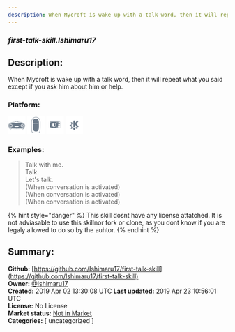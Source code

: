```yaml
---
description: When Mycroft is wake up with a talk word, then it will repeat what you said except if you ask him ab
---
```


### _first-talk-skill.Ishimaru17_  
## Description:  
When Mycroft is wake up with a talk word, then it will repeat what you said except if you ask him about him or help.  
  
### Platform:  
 ![Mark I](../.gitbook/assets/mark-1-icon.png)  ![Mark II](../.gitbook/assets/mark-2-icon.png)  ![Picroft](../.gitbook/assets/picroft-icon.png)  ![plasmoid](../.gitbook/assets/kde.png)   
### Examples:  
> Talk with me.  
> Talk.  
> Let's talk.  
> (When conversation is activated)  
> (When conversation is activated)  
> (When conversation is activated)  
  
{% hint style="danger" %}
This skill dosnt have any license attatched. It is not adviasable to use this skillnor fork or clone, as you dont know if you are legaly allowed to do so by the auhtor.
{% endhint %}
  
## Summary:  
**Github:** [https://github.com/Ishimaru17/first-talk-skill](https://github.com/Ishimaru17/first-talk-skill)  
**Owner:** [@Ishimaru17](https://github.com/Ishimaru17)  
**Created:** 2019 Apr 02 13:30:08 UTC  **Last updated:** 2019 Apr 23 10:56:01 UTC  
**License:** No License  
**Market status:** [Not in Market](https://market.mycroft.ai/skill/)  
**Categories:** [ uncategorized ]   

